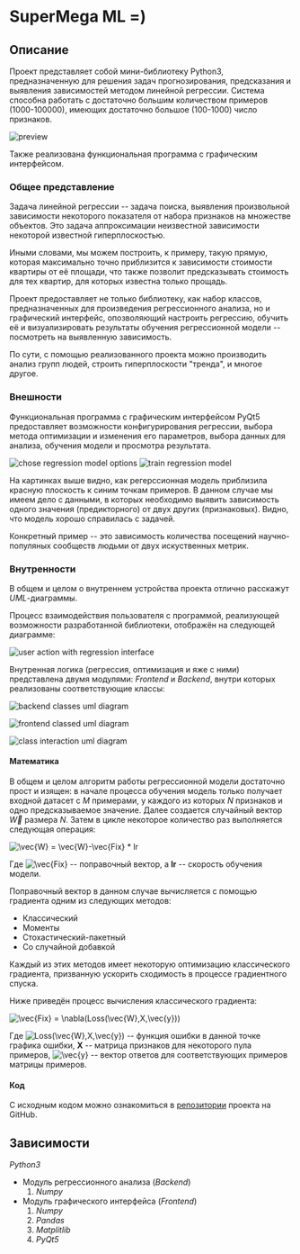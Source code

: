# SuperMega ML =)

## Описание
Проект представляет собой мини-библиотеку Python3, предназначенную для решения задач прогнозирования, предсказания и выявления зависимостей методом линейной регрессии.
Система способна работать с достаточно большим количеством примеров (1000-100000), имеющих достаточно большое (100-1000) число признаков.

![preview](images/interface.png)

Также реализована функциональная программа с графическим интерфейсом.

### Общее представление
Задача линейной регрессии -- задача поиска, выявления произвольной зависимости некоторого показателя от набора признаков на множестве объектов. Это задача аппроксимации неизвестной зависимости некоторой известной гиперплоскостью.

Иными словами, мы можем построить, к примеру, такую прямую, которая максимально точно приблизится к зависимости стоимости квартиры от её площади, что также позволит предсказывать стоимость для тех квартир, для которых известна только прощадь.

Проект предоставляет не только библиотеку, как набор классов, предназначенных для произведения регрессионного анализа, но и графический интерфейс, опозволяющий настроить регрессию, обучить её и визуализировать результаты обучения регрессионной модели -- посмотреть на выявленную зависимость.

По сути, с помощью реализованного проекта можно производить анализ групп людей, строить гиперплоскости "тренда", и многое другое.

### Внешности
Функциональная программа с графическим интерфейсом PyQt5 предоставляет возможности конфигурирования регрессии, выбора метода оптимизации и изменения его параметров, выбора данных для анализа, обучения модели и просмотра результата.

![chose regression model options](images/TrainTab.png)
![train regression model](images/TrainTabAfterFit.png)

На картинках выше видно, как регерссионная модель приблизила красную плоскость к синим точкам примеров. В данном случае мы имеем дело с данными, в которых необходимо выявить зависимость одного значения (предикторного) от двух других (признаковых). Видно, что модель хорошо справилась с задачей.

Конкретный пример -- это зависимость количества посещений научно-популяных сообществ людьми от двух искуственных метрик.

### Внутренности
В общем и целом о внутреннем устройства проекта отлично расскажут _UML_-диаграммы.

Процесс взаимодействия пользователя с программой, реализующей возможности разработанной библиотеки, отображён на следующей диаграмме:

![user action with regression interface](images/ActionDuagram.png)

Внутренная логика (регрессия, оптимизация и яже с ними) представлена двумя модулями: _Frontend_ и _Backend_, внутри которых реализованы соответствующие классы:

![backend classes uml diagram](images/Backend.png)

![frontend classed uml diagram](images/Frontend.png)

![class interaction uml diagram](images/BackendAction.png)

#### Математика
В общем и целом алгоритм работы регрессионной модели достаточно прост и изящен: в начале процесса обучения модель только получает входной датасет с $M$ примерами, у каждого из которых $N$ признаков и одно предсказываемое значение. Далее создается случайный вектор $\vec{W}$ размера $N$. Затем в цикле некоторое количество раз выполняется следующая операция:

![\vec{W} = \vec{W}-\vec{Fix} * lr](images/formula1.png)

Где ![\vec{Fix}](images/formula2.png) -- поправочный вектор, а **lr** -- скорость обучения модели.

Поправочный вектор в данном случае вычисляется с помощью градиента одним из следующих методов:
  * Классический
  * Моменты
  * Стохастический-пакетный
  * Со случайной добавкой

Каждый из этих методов имеет некоторую оптимизацию классического градиента, призванную ускорить сходимость в процессе градиентного спуска.

Ниже приведён процесс вычисления классического градиента:

![\vec{Fix} = \nabla(Loss(\vec{W},X,\vec{y}))](images/formula3.png)

Где ![Loss(\vec{W},X,\vec{y})](images/formula4.png) -- функция ошибки в данной точке графика ошибки, **X** -- матрица признаков для некоторого пула примеров, ![\vec{y}](images/formula5.png) -- вектор ответов для соответствующих примеров матрицы примеров.

#### Код
С исходным кодом можно ознакомиться в [репозитории](https://github.com/pushsla/2020-plhl-graduation) проекта на GitHub.

## Зависимости
_Python3_
  * Модуль регрессионного анализа (_Backend_)
    1. _Numpy_
  * Модуль графического интерфейса (_Frontend_)
    1. _Numpy_
    1. _Pandas_
    2. _Matplitlib_
    3. _PyQt5_
